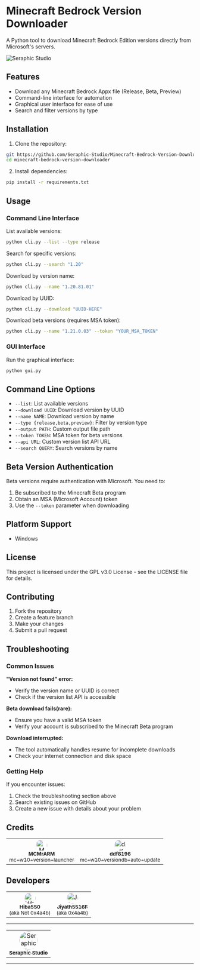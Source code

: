 # Minecraft Bedrock Version Downloader

A Python tool to download Minecraft Bedrock Edition versions directly from Microsoft's servers.

<img src="https://media.discordapp.net/attachments/1209366891051618394/1393588270377734274/image.png?ex=6873b7b7&is=68726637&hm=398d40ab732631e2c2292b6232699c0ed3b6d075c8f790c1136aee16872d7b7f&=&format=webp&quality=lossless" width="auto;" alt="Seraphic Studio"/>

## Features

- Download any Minecraft Bedrock Appx file (Release, Beta, Preview)
- Command-line interface for automation
- Graphical user interface for ease of use
- Search and filter versions by type

## Installation

1. Clone the repository:

```bash
git https://github.com/Seraphic-Studio/Minecraft-Bedrock-Version-Downloader.git
cd minecraft-bedrock-version-downloader
```

2. Install dependencies:

```bash
pip install -r requirements.txt
```

## Usage

### Command Line Interface

List available versions:

```bash
python cli.py --list --type release
```

Search for specific versions:

```bash
python cli.py --search "1.20"
```

Download by version name:

```bash
python cli.py --name "1.20.81.01"
```

Download by UUID:

```bash
python cli.py --download "UUID-HERE"
```

Download beta versions (requires MSA token):

```bash
python cli.py --name "1.21.0.03" --token "YOUR_MSA_TOKEN"
```

### GUI Interface

Run the graphical interface:

```bash
python gui.py
```

## Command Line Options

- `--list`: List available versions
- `--download UUID`: Download version by UUID
- `--name NAME`: Download version by name
- `--type {release,beta,preview}`: Filter by version type
- `--output PATH`: Custom output file path
- `--token TOKEN`: MSA token for beta versions
- `--api URL`: Custom version list API URL
- `--search QUERY`: Search versions by name

## Beta Version Authentication

Beta versions require authentication with Microsoft. You need to:

1. Be subscribed to the Minecraft Beta program
2. Obtain an MSA (Microsoft Account) token
3. Use the `--token` parameter when downloading

## Platform Support

- Windows

## License

This project is licensed under the GPL v3.0 License - see the LICENSE file for details.

## Contributing

1. Fork the repository
2. Create a feature branch
3. Make your changes
4. Submit a pull request

## Troubleshooting

### Common Issues

**"Version not found" error:**

- Verify the version name or UUID is correct
- Check if the version list API is accessible

**Beta download fails(rare):**

- Ensure you have a valid MSA token
- Verify your account is subscribed to the Minecraft Beta program

**Download interrupted:**

- The tool automatically handles resume for incomplete downloads
- Check your internet connection and disk space

### Getting Help

If you encounter issues:

1. Check the troubleshooting section above
2. Search existing issues on GitHub
3. Create a new issue with details about your problem

## Credits

<table align="center">
  <tr>
    <td align="center">
      <a href="https://github.com/MCMrARM">
        <img src="https://avatars.githubusercontent.com/u/5191659?v=4" style="border-radius: 50%;" width="30px;" alt="MCMrARM"/><br />
        <sub><b>MCMrARM</b></sub>
      </a>
      <br />
      <a href="https://github.com/MCMrARM/mc-w10-version-launcher"><sub>mc-w10-version-launcher</sub></a>
    </td>
    <td align="center">
      <a href="https://github.com/ddf8196">
        <img src="https://avatars.githubusercontent.com/u/73578766?v=4" style="border-radius: 50%;" width="30px;" alt="ddf8196"/><br />
        <sub><b>ddf8196</b></sub>
      </a>
      <br />
      <a href="https://github.com/ddf8196/mc-w10-versiondb-auto-update"><sub>mc-w10-versiondb-auto-update</sub></a>
    </td>
  </tr>
</table>

## Developers

<table align="center">
  <tr>
    <td align="center">
      <a href="https://github.com/Hiba550">
        <img src="https://avatars.githubusercontent.com/u/132037918?v=4" style="border-radius: 50%;" width="30px;" alt="Hiba550"/><br />
        <sub><b>Hiba550</b></sub>
      </a>
      <br />
      <sub>(aka Not 0x4a4b)</sub>
    </td>
    <td align="center">
      <a href="https://github.com/Jiyath5516F">
        <img src="https://avatars.githubusercontent.com/u/75976630?v=4" style="border-radius: 50%;" width="30px;" alt="Jiyath5516F"/><br />
        <sub><b>Jiyath5516F</b></sub>
      </a>
      <br />
      <sub>(aka 0x4a4b)</sub>
    </td>
  </tr>
</table>

---

<table align="center">
  <tr>
    <td align="center">
      <a href="https://github.com/Seraphic-Studio">
        <img src="https://avatars.githubusercontent.com/u/220401186?s=200&v=4" style="border-radius: 50%;" width="50px;" alt="Seraphic Studio"/><br />
        <sub><b>Seraphic Studio</b></sub>
      </a>
      <br />
    </td>
  </tr>
</table>

---
